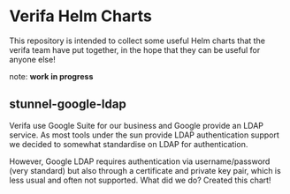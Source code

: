 # Verifa Helm Charts

This repository is intended to collect some useful Helm charts that the verifa team have put together, in the hope that they can be useful for anyone else!

note: **work in progress**

## stunnel-google-ldap

Verifa use Google Suite for our business and Google provide an LDAP service. As most tools under the sun provide LDAP authentication support we decided to somewhat standardise on LDAP for authentication.

However, Google LDAP requires authentication via username/password (very standard) but also through a certificate and private key pair, which is less usual and often not supported. What did we do? Created this chart!

